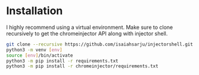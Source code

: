 # Installation
I highly recommend using a virtual environment. Make sure to clone recursively to get the chromeinjector API along with injector shell.

```bash
git clone --recursive https://github.com/isaiahsarju/injectorshell.git
python3 -m venv [env]
source [env]/bin/activate
python3 -m pip install -r requirements.txt
python3 -m pip install -r chromeinjector/requirements.txt
```
